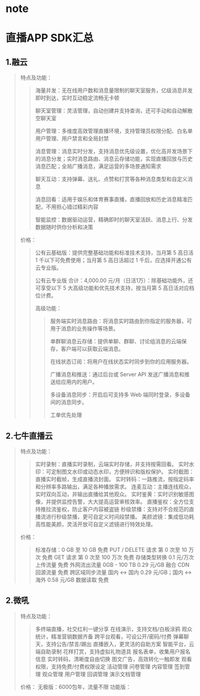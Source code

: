 # note
# 直播APP SDK汇总

## 1.融云
>
>特点及功能：
>
>>海量并发：无在线用户数和消息量限制的聊天室服务，亿级消息并发即时到达，实时互动稳定流畅无卡顿
>>
>>聊天室管理：灵活管理，自动创建并支持查询，还可手动和自动解散空聊天室
>>
>>用户管理：多维度高效管理直播环境，支持管理员权限分配、白名单用户管理、用户禁言和全局封禁
>>
>>消息管理：消息实时分发，支持消息优先级设置，优化高并发场景下的消息分发；实时消息路由、消息云存储功能，实现直播回放与历史消息匹配；全局广播消息，满足运营的多场景通知需求
>>
>>聊天互动：支持弹幕、送礼、点赞和打赏等各种消息类型和自定义消息
>>
>>消息回看：适用于娱乐和体育赛事直播，直播回放和历史消息精准匹配，不用担心错过精彩内容
>>
>>智能监控：数据驱动运营，精确即时的聊天室活跃、消息上行、分发数据随时供你分析和决策
>
>价格：
>
>>公有云基础版：提供完整基础功能和标准技术支持，当月第 5 高日活 1 千以下可免费使用；当月第 5 高日活超过 1 千后，应选择开通公有云专业版。
>>
>>公有云专业版 合计：4,000.00 元/月（日活1万）：除基础功能外，还可享受以下 5 大高级功能和优先技术支持，按当月第 5 高日活对应档位计费。
>>
>>高级功能：
>>
>>>服务端实时消息路由：将消息实时路由到你指定的服务器，可用于消息的业务操作等场景。
>>>
>>>单群聊消息云存储：提供单聊、群聊、讨论组消息的云端保存，客户端可以获取云端消息。
>>>
>>>在线状态订阅：将用户在线状态实时同步到你的应用服务器。
>>>
>>>广播消息和推送：通过后台或 Server API 发送广播消息和推送给应用内的用户。
>>>
>>>多设备消息同步：开启后可支持多 Web 端同时登录，多设备间的消息同步。
>>>
>>>工单优先处理


## 2.七牛直播云
>
>特点及功能：
>
>>实时录制：直播实时录制，云端实时存储，并支持按需回看。
>>实时水印：可定制图文水印或动态水印，方便辨识和版权保护。
>>实时截图：直播实时截帧，生成直播流封面。
>>实时转码：一路推流，按指定码率和分辨率多路输出，满足各种播放需求。
>>连麦互动：主播连线观众，实时双向互动，并输出直播给其他观众。
>>实时鉴⻩：实时识别敏感图像，并提供监控告警，大大提高运营审核效率。
>>直播鉴权：全方位支持推拉流鉴权，防止客户内容被盗链
>>秒级禁播：支持对不合规范的直播流进行秒级禁播，更可自定义时间段禁播。
>>美颜滤镜：集成低功耗高性能美颜，灵活开放可自定义滤镜进行特效处理。
>
>价格：
>>标准存储：0 GB 至 10 GB	免费
>>PUT / DELETE 请求	第 0 次至 10 万次	免费
>>GET 请求	第 0 次至 100 万次	免费
>>存储类型转换	0.1 元/万次
>>上传流量	免费
>>外网流出流量	0GB - 100 TB	0.29 元/GB
>>融合 CDN 回源流量	免费
>>跨区域同步流量	国内 <-> 国内	0.29 元/GB；国内 <-> 海外	0.58 元/GB
>>数据读取	免费


## 2.微吼
>
>特点及功能：
>
>>多终端直播，社交红利一键分享
>>在线演示，支持文档/白板涂鸦
>>观众统计，精准营销数据齐备
>>跨平台观看，可设公开/密码/付费
>>弹幕聊天，支持公告/禁言/踢出
>>直播嵌入，更灵活的自助方案
>>智能平台，云端自助录制
>>花样打赏，支持虚拟礼物道具
>>报名表单，收集用户报名信息
>>实时转码，清晰度自由切换
>>图文广告，高效转化一触即发
>>观看权限，支持免费/付费权限设定
>>活动管理
>>问卷管理
>>内容管理
>>签到管理
>>观众管理
>>用户管理
>>回调管理
>>演示文档管理
>
>价格：
无极版：6000包年，流量不限
功能版：






